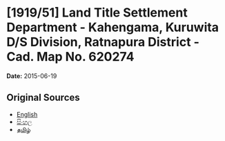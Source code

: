 # [1919/51] Land Title Settlement Department - Kahengama, Kuruwita D/S Division, Ratnapura District - Cad. Map No. 620274

**Date:** 2015-06-19

## Original Sources

- [English](https://documents.gov.lk/view/extra-gazettes/2015/6/1919-51_E.pdf)
- [සිංහල](https://documents.gov.lk/view/extra-gazettes/2015/6/1919-51_S.pdf)
- [தமிழ்](https://documents.gov.lk/view/extra-gazettes/2015/6/1919-51_T.pdf)
